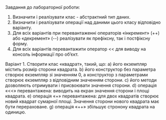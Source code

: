 Завдання до лабораторної роботи:
1. Визначити і реалізувати клас - абстрактний тип даних.
2. Визначити і реалізувати операції над даними цього класу відповідно
варіанту.
3. Для всіх варіантів при перевантаженні операторів «інкремент» (++) або
«декремент» (--) реалізувати як префіксну, так і постфіксну форму.
4. Для всіх варіантів перевантажити оператор << для виводу на консоль
інформації про об’єкт.

Варіант 1.
Створити клас «квадрат», такий, що:
а) його екземпляр містить розмір сторони квадрата.
b) його конструктор без параметра створює екземпляр зі значенням 0, а
конструктор з параметрами створює екземпляр з відповідним значенням
сторони.
c) його методи дозволяють отримувати і присвоювати значення сторони.
d) операція «<<» перевантажена: виводить на екран значення сторони і
площі квадрата.
e) операція «+» перевантажена: для двох квадратів створює новий квадрат
сумарної площі. Значення сторони нового квадрата має бути
перераховане.
g) операція «++» збільшує стронону квадрата на одиницю.